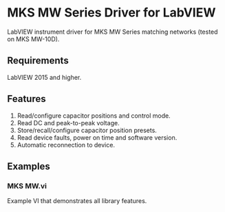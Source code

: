 # MKS MW Series Driver for LabVIEW
LabVIEW instrument driver for MKS MW Series matching networks (tested on MKS MW-10D).

## Requirements
LabVIEW 2015 and higher.

## Features
1. Read/configure capacitor positions and control mode.
2. Read DC and peak-to-peak voltage.
3. Store/recall/configure capacitor position presets.
4. Read device faults, power on time and software version.
5. Automatic reconnection to device.

## Examples
### MKS MW.vi
Example VI that demonstrates all library features.

